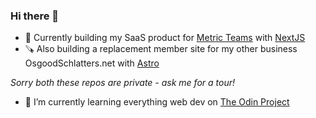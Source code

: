 ### Hi there 👋

- 🔨 Currently building my SaaS product for [Metric Teams](https://metric.coach/teams) with [NextJS](https://nextjs.org/)
- 🪚 Also building a replacement member site for my other business OsgoodSchlatters.net with [Astro](https://astro.build/)

_Sorry both these repos are private - ask me for a tour!_

- 🌱 I’m currently learning everything web dev on [The Odin Project](https://www.theodinproject.com/)
